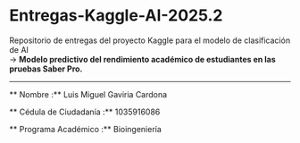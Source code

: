 # Entregas-Kaggle-AI-2025.2

Repositorio de entregas del proyecto Kaggle para el modelo de clasificación de AI  
→ **Modelo predictivo del rendimiento académico de estudiantes en las pruebas Saber Pro.**

---

** Nombre                 :**   Luis Miguel Gaviria Cardona 

** Cédula de Ciudadanía   :**   1035916086   

** Programa Académico     :**   Bioingeniería 
